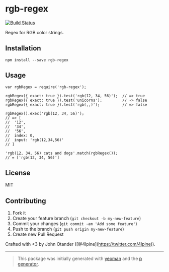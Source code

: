 rgb-regex
=========

[![Build Status](https://secure.travis-ci.org/regexps/rgb-regex.png?branch=master)](https://travis-ci.org/regexps/rgb-regex)

Regex for RGB color strings.

Installation
------------

    npm install --save rgb-regex

Usage
-----

    var rgbRegex = require('rgb-regex');

    rgbRegex({ exact: true }).test('rgb(12, 34, 56)');  // => true
    rgbRegex({ exact: true }).test('unicorns');         // -> false
    rgbRegex({ exact: true }).test('rgb(,,)');          // => false

    rgbRegex().exec('rgb(12, 34, 56)');
    // => [
    //  '12',
    //  '34',
    //  '56',
    //  index: 0,
    //  input: 'rgb(12,34,56)'
    // ]

    'rgb(12, 34, 56) cats and dogs'.match(rgbRegex());
    // = ['rgb(12, 34, 56)']

License
-------

MIT

Contributing
------------

1.  Fork it
2.  Create your feature branch (`git checkout -b my-new-feature`)
3.  Commit your changes (`git commit -am 'Add some feature'`)
4.  Push to the branch (`git push origin my-new-feature`)
5.  Create new Pull Request

Crafted with &lt;3 by John Otander (<span class="citation" data-cites="4lpine">\[@4lpine\]</span>(https://twitter.com/4lpine)).

------------------------------------------------------------------------

> This package was initially generated with [yeoman](http://yeoman.io) and the [p generator](https://github.com/johnotander/generator-p.git).
